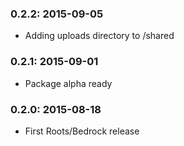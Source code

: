 ### 0.2.2: 2015-09-05

* Adding uploads directory to /shared

### 0.2.1: 2015-09-01

* Package alpha ready

### 0.2.0: 2015-08-18

* First Roots/Bedrock release